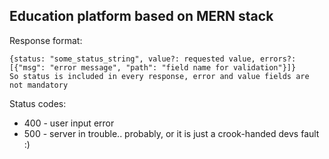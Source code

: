 ## Education platform based on MERN stack
Response format:
```
{status: "some_status_string", value?: requested value, errors?: [{"msg": "error message", "path": "field name for validation"}]}
So status is included in every response, error and value fields are not mandatory
```
Status codes:  
-  400 - user input error  
-  500 - server in trouble.. probably, or it is just a crook-handed devs fault :)  